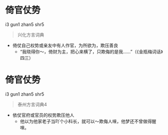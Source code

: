 # 倚官仗势
i3 gun1 zhan5 shr5
> 兴化方言词典
- 倚仗自己权势或亲友中有人作官，为所欲为，欺压善良
  - “我晓得你～，倚财为主，把心来横了，只欺侮的是我……”（《金瓶梅词话》四三）

# 倚官仗势
i3 gun1 zhan5 shr5
> 泰州方言词典4
- 依仗官府或官员的权势欺压他人
  - 他以为他家老子当吖个小科长，就可以～欺侮人唻，他梦还不曾做得醒唻。

